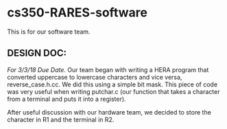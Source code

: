 # cs350-RARES-software
This is for our software team.

## DESIGN DOC: 

*For 3/3/18 Due Date.*
Our team began with writing a HERA program that converted uppercase to lowercase characters and vice versa, reverse_case.h.cc. We did this using a simple bit mask. This piece of code was very useful when writing putchar.c (our function that takes a character from a terminal and puts it into a register).

After useful discussion with our hardware team, we decided to store the character in R1 and the terminal in R2.

